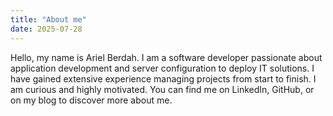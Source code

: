 ```yaml
---
title: "About me"
date: 2025-07-28
---
```

Hello, my name is Ariel Berdah.
I am a software developer passionate about application development and server configuration to deploy IT solutions.
I have gained extensive experience managing projects from start to finish.
I am curious and highly motivated.
You can find me on LinkedIn, GitHub, or on my blog to discover more about me.

